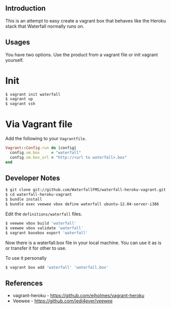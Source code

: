 Introduction
------------

This is an attempt to easy create a vagrant box that behaves like the Heroku stack that Waterfall normally runs on.

Usages
------
You have two options.  Use the product from a vagrant file or init vagrant yourself.

Init
====
```sh
$ vagrant init waterfall
$ vagrant up
$ vagrant ssh
```

Via Vagrant file
================
Add the following to your `Vagrantfile`.

```ruby
Vagrant::Config.run do |config|
  config.vm.box     = "waterfall"
  config.vm.box_url = "http://<url to waterfall>.box"
end
```


Developer Notes
---------------

``` sh
$ git clone git://github.com/WaterfallFMS/waterfall-heroku-vagrant.git
$ cd waterfall-heroku-vagrant
$ bundle install
$ bundle exec veewee vbox define waterfall ubuntu-12.04-server-i386
```

Edit the `definitions/waterfall` files.

```sh
$ veewee vbox build 'waterfall'
$ veewee vbox validate 'waterfall'
$ vagrant basebox export 'waterfall'
```

Now there is a waterfall.box file in your local machine.  You can use it as is or transfer it for other to use.

To use it personally

```sh
$ vagrant box add 'waterfall' 'waterfall.box'
```

References
----------

* vagrant-heroku - https://github.com/ejholmes/vagrant-heroku
* Veewee - https://github.com/jedi4ever/veewee